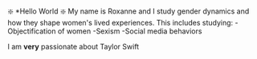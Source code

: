 :sparkle: *Hello World :sparkle:
My name is Roxanne and I study gender dynamics and how they shape women's lived experiences. This includes studying:
-Objectification of women
-Sexism
-Social media behaviors

I am **very** passionate about Taylor Swift


